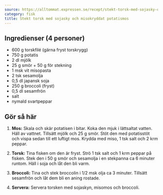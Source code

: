 ```yaml
---
source: https://alltommat.expressen.se/recept/stekt-torsk-med-sojasky-och-misokryddat-potatismos/
category: fisk
title: Stekt torsk med sojasky och misokryddat potatismos
---
```


## Ingredienser (4 personer)

- 600 g torskfilé (gärna fryst torskrygg)
- 750 g potatis
- 2 dl mjölk
- 25 g smör + 50 g för stekning
- 1 msk vit misopasta
- 2 tsk sesamolja
- 0,5 dl japansk soja
- 250 g broccoli (fryst)
- 0,5 dl sesamfrön
- salt
- nymald svartpeppar

## Gör så här

1. **Mos:** Skala och skär potatisen i bitar. Koka den mjuk i lättsaltat vatten. Häll av vattnet. Tillsätt mjölk och 25 g smör. Stöt den med potatisstöt och vispa sedan till ett luftigt mos. Krydda med miso, 1 tsk salt och 2 krm peppar.

2. **Torsk:** Tina fisken om den är fryst. Strö 1 tsk salt och 1 krm peppar på fisken. Stek den i 50 g smör och sesamolja i en stekpanna ca 6 minuter runtom. Häll i soja och låt den bli varm.

3. **Broccoli:** Tina och stek broccolin i 1/2 msk olja ca 3 minuter. Tillsätt sesamfrön och låt dem bli en aning rostade.

4. **Servera:** Servera torsken med sojaskyn, misomos och broccoli.

